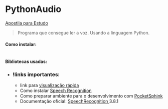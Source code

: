 # PythonAudio

[Apostila para Estudo](https://realpython.com/python-speech-recognition/)

> Programa que consegue ler a voz. Usando a linguagem Python.
#### Como instalar:

```shell

```

#### Bibliotecas usadas:




* ### !links importantes:
  * link para [visualização rápida](https://www.youtube.com/watch?v=qpYpwf06SO8)
  * Como instalar [Speech Recognition ](https://www.youtube.com/watch?v=KNHlZ_MlnfU)
  * Como preparar ambiente para o desenvolvimento com [PocketSphink](https://www.youtube.com/watch?v=BNkn0EbuVKU&list=PL39zyvnHdXh-BAVY3Dz_DCG_RRucJz-uM&index=16)
  * Documentação oficial: [SpeechRecognition ](https://pypi.org/project/SpeechRecognition/) 3.8.1
